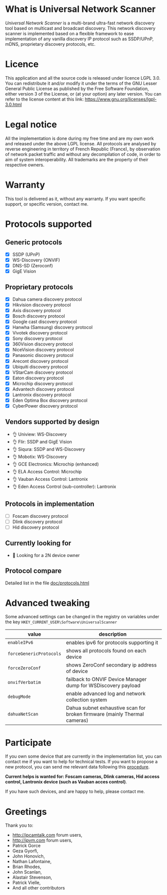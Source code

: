 # What is Universal Network Scanner
*Universal Network Scanner* is a multi-brand ultra-fast network discovery tool based on multicast and broadcast discovery. 
This network discovery scanner is implemented based on a flexible framework to ease implementation of any vanilla discovery IP protocol such as SSDP/UPnP, mDNS, proprietary discovery protocols, etc. 

# Licence
This application and all the source code is released under licence LGPL 3.0.
You can redistribute it and/or modify it under the terms of the GNU Lesser General Public License as published by the Free Software Foundation, either version 3 of the License, or (at your option) any later version.
You can refer to the license content at this link: https://www.gnu.org/licenses/lgpl-3.0.html

# Legal notice
All the implementation is done during my free time and are my own work and released under the above LGPL license.
All protocols are analysed by reverse engineering in territory of French Republic (France), by observation of network packet traffic and without any decompilation of code, in order to aim of system interoperability.
All trademarks are the property of their respective owners.

# Warranty
This tool is delivered as it, without any warranty. If you want specific support, or specific version, contact me.

# Protocols supported
## Generic protocols
* [x] SSDP (UPnP)
* [x] WS-Discovery (ONVIF)
* [x] DNS-SD (Zeroconf)
* [x] GigE Vision

## Proprietary protocols
* [x] Dahua camera discovery protocol
* [x] Hikvision discovery protocol
* [x] Axis discovery protocol
* [x] Bosch discovery protocol
* [x] Google cast discovery protocol
* [x] Hanwha (Samsung) discovery protocol
* [x] Vivotek discovery protocol
* [x] Sony discovery protocol
* [x] 360Vision discovery protocol
* [x] NiceVision discovery protocol
* [x] Panasonic discovery protocol
* [x] Arecont discovery protocol
* [x] Ubiquiti discovery protocol
* [x] VStarCam discovery protocol
* [x] Eaton discovery protocol
* [x] Microchip discovery protocol
* [x] Advantech discovery protocol
* [x] Lantronix discovery protocol
* [x] Eden Optima Box discovery protocol
* [x] CyberPower discovery protocol

## Vendors supported by design
* 👌 Uniview: WS-Discovery
* 👌 Flir: SSDP and GigE Vision
* 👌 Siqura: SSDP and WS-Discovery
* 👌 Mobotix: WS-Discovery
* 👌 GCE Electronics: Microchip (enhanced)
* 👌 ELA Access Control: Microchip
* 👌 Vauban Access Control: Lantronix
* 👌 Eden Access Control (sub-controller): Lantronix

## Protocols in implementation
* [ ] Foscam discovery protocol
* [ ] Dlink discovery protocol
* [ ] Hid discovery protocol

## Currently looking for
* 👀 Looking for a 2N device owner

## Protocol compare
Detailed list in the file [doc/protocols.html](https://htmlpreview.github.io/?https://github.com/julienblitte/UniversalScanner/blob/master/doc/protocols.html)

# Advanced tweaking
Some advanced settings can be changed in the registry on variables under the key ```HKEY_CURRENT_USER\Software\UniversalScanner```

value                        | description
-----------------------------|--------------------------------------------------------------------------
```enableIPv6```             | enables ipv6 for protocols supporting it
```forceGenericProtocols```  | shows all protocols found on each device
```forceZeroConf```          | shows ZeroConf secondary ip address of device 
```onvifVerbatim```          | failback to ONVIF Device Manager dump for WSDiscovery payload
```debugMode```              | enable advanced log and network collection system
```dahuaNetScan```           | Dahua subnet exhaustive scan for broken firmware (mainly Thermal cameras)

# Participate
If you own some device that are currently in the implementation list, you can contact me if you want to help for technical tests.
If you want to propose a new protocol, you can send me relevant data following this [procedure](https://github.com/julienblitte/UniversalScanner/blob/master/doc/Collect%20data%20for%20new%20protocol.docx).

**Current helps is wanted for: Foscam cameras, Dlink cameras, Hid access control, Lantronix device (such as Vauban acces control)**.

If you have such devices, and are happy to help, please contact me.

# Greetings
Thank you to:
* http://ipcamtalk.com forum users,
* http://ipvm.com forum users,
* Patrick Gorce
* Geza Gyorfi,
* John Honovich,
* Nathan Lafontaine,
* Brian Rhodes,
* John Scanlan,
* Alastair Stevenson,
* Patrick Vielle,
* And all other contributors
